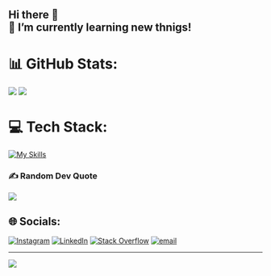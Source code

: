 ## Hi there 👋 <br>🌱 I’m currently learning new thnigs!

# 📊 GitHub Stats:
![](https://github-readme-stats.vercel.app/api?username=lkmalak&theme=ambient_gradient&hide_border=false&include_all_commits=false&count_private=false) <span/>
![](https://nirzak-streak-stats.vercel.app/?user=lkmalak&theme=ambient_gradient&hide_border=false)


# 💻 Tech Stack:
[![My Skills](https://skillicons.dev/icons?i=js,html,css,cpp,java,php,ts,c,py,django,nodejs,express,bootstrap,tailwind,spring,laravel,react,mysql,postgres,graphql,hibernate,git,npm,vite,yarn,postman,notion,,pr,ps,ai,figma&theme=light)](https://skillicons.dev)

### ✍️ Random Dev Quote
![](https://quotes-github-readme.vercel.app/api?type=vetical&theme=light)


## 🌐 Socials:
[![Instagram](https://img.shields.io/badge/Instagram-%23E4405F.svg?logo=Instagram&logoColor=white)](https://instagram.com/lakehal_malak_) [![LinkedIn](https://img.shields.io/badge/LinkedIn-%230077B5.svg?logo=linkedin&logoColor=white)](https://linkedin.com/in/www.linkedin.com/in/malak-lakehal-261854225) [![Stack Overflow](https://img.shields.io/badge/-Stackoverflow-FE7A16?logo=stack-overflow&logoColor=white)](https://stackoverflow.com/users/user:31103971) [![email](https://img.shields.io/badge/Email-D14836?logo=gmail&logoColor=white)](mailto:malaklakehal510@gmail.com) 

---
[![](https://visitcount.itsvg.in/api?id=lkmalak&icon=0&color=0)](https://visitcount.itsvg.in)

<!-- Proudly created with GPRM ( https://gprm.itsvg.in ) -->
<!--
**lkmalak/lkmalak** is a ✨ _special_ ✨ repository because its `README.md` (this file) appears on your GitHub profile.

Here are some ideas to get you started:

- 🔭 I’m currently working on ...
- 🌱 I’m currently learning ...
- 👯 I’m looking to collaborate on ...
- 🤔 I’m looking for help with ...
- 💬 Ask me about ...
- 📫 How to reach me: ...
- 😄 Pronouns: ...
- ⚡ Fun fact: ...
-->

